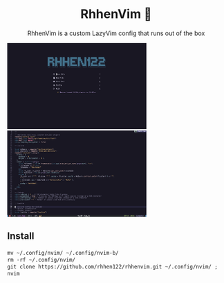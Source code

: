 <div align="center">

# RhhenVim 🐍

RhhenVim is a custom LazyVim config that runs out of the box

</div>

<img src="demo.png" height="200">
<img src="demo1.png" height="200">

## Install

```
mv ~/.config/nvim/ ~/.config/nvim-b/
rm -rf ~/.config/nvim/
git clone https://github.com/rhhen122/rhhenvim.git ~/.config/nvim/ ; nvim
```
